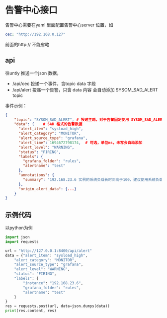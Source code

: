 # 告警中心接口

告警中心需要在yaml 里面配置告警中心server 位置，如

```yaml
cec: "http://192.168.0.127"
```

前面的http:// 不能省略

## api

往untiy 推送一个json 数据，

* /api/cec  投递一个事件，含topic data 字段
* /api/alert  投递一个告警，只含 data 内容 会自动添加 SYSOM_SAD_ALERT topic

事件示例：

```json
{
    "topic": "SYSOM_SAD_ALERT", # 投递主题，对于告警固定使用 SYSOM_SAD_ALERT
    "data": {    # SAD 格式的告警数据
      "alert_item": "sysload_high",
      "alert_category": "MONITOR",
      "alert_source_type": "grafana",
      "alert_time": 1694672798174,  # 可选，单位ms，未写会自动添加
      "alert_level": "WARNING",
      "status": "FIRING",
      "labels": {
        "grafana_folder": "rules",
        "alertname": "test"
      },
      "annotations": {
        "summary": "192.168.23.6 实例的系统负载长时间高于100，建议使用系统负载诊断分析sys高的原因"
      },
      "origin_alert_data": {...}
    }
}
```

## 示例代码

以python为例

```python
import json
import requests

url = "http://127.0.0.1:8400/api/alert"
data = {"alert_item": "sysload_high",
    "alert_category": "MONITOR",
    "alert_source_type": "grafana",
    "alert_level": "WARNING",
    "status": "FIRING",
    "labels": {
        "instance": "192.168.23.6",
        "grafana_folder": "rules",
        "alertname": "test"
    }
}
res = requests.post(url, data=json.dumps(data))
print(res.content, res)
```
